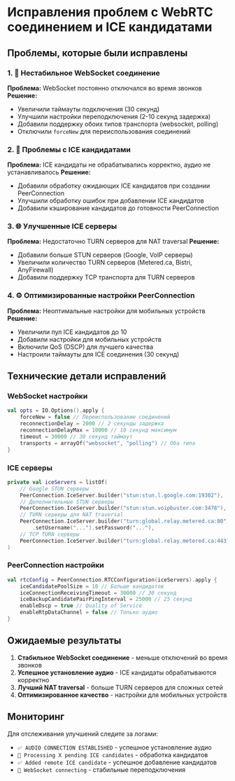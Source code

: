 # Исправления проблем с WebRTC соединением и ICE кандидатами

## Проблемы, которые были исправлены

### 1. 🔧 **Нестабильное WebSocket соединение**
**Проблема:** WebSocket постоянно отключался во время звонков
**Решение:**
- Увеличили таймауты подключения (30 секунд)
- Улучшили настройки переподключения (2-10 секунд задержка)
- Добавили поддержку обоих типов транспорта (websocket, polling)
- Отключили `forceNew` для переиспользования соединений

### 2. 🧊 **Проблемы с ICE кандидатами**
**Проблема:** ICE кандидаты не обрабатывались корректно, аудио не устанавливалось
**Решение:**
- Добавили обработку ожидающих ICE кандидатов при создании PeerConnection
- Улучшили обработку ошибок при добавлении ICE кандидатов
- Добавили кэширование кандидатов до готовности PeerConnection

### 3. 🌐 **Улучшенные ICE серверы**
**Проблема:** Недостаточно TURN серверов для NAT traversal
**Решение:**
- Добавили больше STUN серверов (Google, VoIP серверы)
- Увеличили количество TURN серверов (Metered.ca, Bistri, AnyFirewall)
- Добавили поддержку TCP транспорта для TURN серверов

### 4. ⚙️ **Оптимизированные настройки PeerConnection**
**Проблема:** Неоптимальные настройки для мобильных устройств
**Решение:**
- Увеличили пул ICE кандидатов до 10
- Добавили настройки для мобильных устройств
- Включили QoS (DSCP) для лучшего качества
- Настроили таймауты для ICE соединения (30 секунд)

## Технические детали исправлений

### WebSocket настройки
```kotlin
val opts = IO.Options().apply {
    forceNew = false // Переиспользование соединений
    reconnectionDelay = 2000 // 2 секунды задержка
    reconnectionDelayMax = 10000 // 10 секунд максимум
    timeout = 30000 // 30 секунд таймаут
    transports = arrayOf("websocket", "polling") // Оба типа
}
```

### ICE серверы
```kotlin
private val iceServers = listOf(
    // Google STUN серверы
    PeerConnection.IceServer.builder("stun:stun.l.google.com:19302"),
    // Дополнительные STUN серверы
    PeerConnection.IceServer.builder("stun:stun.voipbuster.com:3478"),
    // TURN серверы для NAT traversal
    PeerConnection.IceServer.builder("turn:global.relay.metered.ca:80")
        .setUsername("...").setPassword("..."),
    // TCP TURN серверы
    PeerConnection.IceServer.builder("turn:global.relay.metered.ca:443?transport=tcp")
)
```

### PeerConnection настройки
```kotlin
val rtcConfig = PeerConnection.RTCConfiguration(iceServers).apply {
    iceCandidatePoolSize = 10 // Больше кандидатов
    iceConnectionReceivingTimeout = 30000 // 30 секунд
    iceBackupCandidatePairPingInterval = 25000 // 25 секунд
    enableDscp = true // Quality of Service
    enableRtpDataChannel = false // Только аудио
}
```

## Ожидаемые результаты

1. **Стабильное WebSocket соединение** - меньше отключений во время звонков
2. **Успешное установление аудио** - ICE кандидаты обрабатываются корректно
3. **Лучший NAT traversal** - больше TURN серверов для сложных сетей
4. **Оптимизированное качество** - настройки для мобильных устройств

## Мониторинг

Для отслеживания улучшений следите за логами:
- `✅ AUDIO CONNECTION ESTABLISHED` - успешное установление аудио
- `🧊 Processing X pending ICE candidates` - обработка кандидатов
- `✅ Added remote ICE candidate` - успешное добавление кандидатов
- `🔌 WebSocket connecting` - стабильные переподключения
